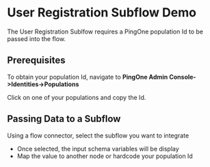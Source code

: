 # User Registration Subflow Demo

The User Registration Sublfow requires a PingOne population Id to be passed into the flow.

## Prerequisites
To obtain your population Id, navigate to **PingOne Admin Console->Identities->Populations**

Click on one of your populations and copy the Id.

## Passing Data to a Subflow
Using a flow connector, select the subflow you want to integrate 
 * Once selected, the input schema variables will be display 
 * Map the value to another node or hardcode your population Id

